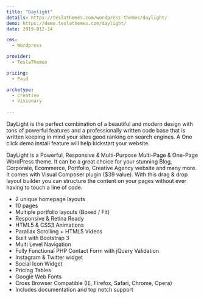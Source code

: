 ```yaml
---
title: "Daylight"
details: https://teslathemes.com/wordpress-themes/daylight/
demo: https://demo.teslathemes.com/daylight/
date: 2019-012-14

cms: 
  - Wordpress

provider: 
  - TeslaThemes

pricing:
  - Paid

archetype:
  - Creative
  - Visionary
  
---
```


DayLight is the perfect combination of a beautiful and modern design with tons of powerful features and a professionally written code base that is written keeping in mind your sites good ranking on search engines. A One click demo install feature will help kickstart your website.

DayLight is a Powerful, Responsive & Multi-Purpose Multi-Page & One-Page WordPress theme. It can be a great choice for your stunning Blog, Corporate, Ecommerce, Portfolio, Creative Agency website and many more. It comes with Visual Composer plugin ($39 value). With this drag & drop layout builder you can structure the content on your pages without ever having to touch a line of code.

- 2 unique homepage layouts
- 10 pages
- Multiple portfolio layouts (Boxed / Fit)
- Responsive & Retina Ready
- HTML5 & CSS3 Animations
- Parallax Scrolling + HTML5 Videos
- Built with Bootstrap 3
- Multi Level Navigation
- Fully Functional PHP Contact Form with jQuery Validation
- Instagram & Twitter widget
- Social Icon Widget
- Pricing Tables
- Google Web Fonts
- Cross Browser Compatible (IE, Firefox, Safari, Chrome, Opera)
- Includes documentation and top notch support

